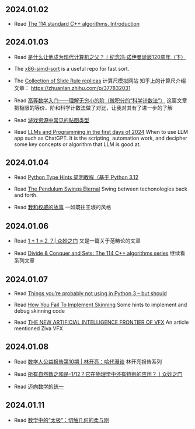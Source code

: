 2024.01.02
---
- Read [The 114 standard C++ algorithms. Introduction](https://itnext.io/the-114-standard-c-algorithms-introduction-2a75a2df4300)


2024.01.03
---
- Read [是什么让他成为现代计算机之父？丨纪念冯·诺伊曼诞辰120周年（下）](https://mp.weixin.qq.com/s/jsEIchz3LaRCaPrp_A3lXA)

- The [x86-simd-sort](https://github.com/intel/x86-simd-sort) is a useful repo for fast sort.


- The [Collection of Slide Rule replicas](https://www.sliderules.org/)
  计算尺模拟网站
  知乎上的计算尺介绍文章： https://zhuanlan.zhihu.com/p/377832031


- Read [高等数学入门——理解无穷小的阶（微积分的“科学计数法”）](https://desvl.xyz/2020/04/18/order-of-limit/)
  这篇文章把极限的等价、阶和科学计数法做了对比，让我对其有了进一步的了解


- Read [游戏资源中常见的贴图类型](https://zhuanlan.zhihu.com/p/260973533)

- Read [LLMs and Programming in the first days of 2024](http://antirez.com/news/140)
  When to use LLM app such as ChatGPT. It is the scripting, automation work, and decipher some key concepts or algorithm that LLM is good at.


2024.01.04
---
- Read [Python Type Hints 简明教程（基于 Python 3.12](https://zhuanlan.zhihu.com/p/464979921)

- Read [The Pendulum Swings Eternal](https://buttondown.email/hillelwayne/archive/the-pendulum-swings-eternal)
  Swing between techonologies back and forth.

- Read [我和权威的故事](https://www.yinwang.org/blog-cn/2014/01/04/authority)
  一如既往王垠的风格

2024.01.06
---
- Read [1 + 1 = 2 ？| 众妙之门](https://mp.weixin.qq.com/s?__biz=Mzg2MTUyODU2NA==&mid=2247496679&idx=1&sn=3e5c371126890baaffcfdf664e8da87a&chksm=ce177b7cf960f26a7a5d2a7882e4ff73430afdecbe3a7052c52ae1cfb87a46fedde5984dbf13&scene=21#wechat_redirect)
  又是一篇关于范畴论的文章

- Read [Divide & Conquer and Sets: The 114 C++ algorithms series](https://itnext.io/divide-conquer-and-sets-the-114-c-algorithms-series-d0085a38046e)
  继续看系列文章

2024.01.07
---
- Read [Things you’re probably not using in Python 3 – but should](https://datawhatnow.com/things-you-are-probably-not-using-in-python-3-but-should/)

- Read [How You Fail To Implement Skinning](https://dickyjim.wordpress.com/2016/09/19/how-you-fail-to-implement-skinning/)
  Some hints to implement and debug skinning code

- Read [THE NEW ARTIFICIAL INTELLIGENCE FRONTIER OF VFX](https://www.vfxvoice.com/the-new-artificial-intelligence-frontier-of-vfx/)
  An article mentioned Ziva VFX
  

2024.01.08
---
- Read [数学人公益报告第10期 | 林开亮：哈代漫谈](https://mp.weixin.qq.com/s/oGd1KVhZGIRLDmdQJGO6gg)
  林开亮报告系列

- Read [所有自然数之和是-1/12？它在物理学中还有特别的应用？丨众妙之门](https://mp.weixin.qq.com/s?__biz=Mzg2MTUyODU2NA==&mid=2247509608&idx=1&sn=01ec57b639511fd1fff8f4872d1e41e7&chksm=ce172ef3f960a7e5c44b80d6ace91e82353461742c6ea03e69c6fab0f5fe6cad357186ad3d84&scene=21&poc_token=HNjunGWjStecyxjSVCYa-jFA6pOMH-z5C0U2m071)

- Read [迈向数学的统一](https://zhuanlan.zhihu.com/p/478411074)

2024.01.11
---
- Read [数学中的“太极”：切触几何的柔与刚](https://mp.weixin.qq.com/s/ygmjJCxN2VCmk-f5bLGvmQ)

